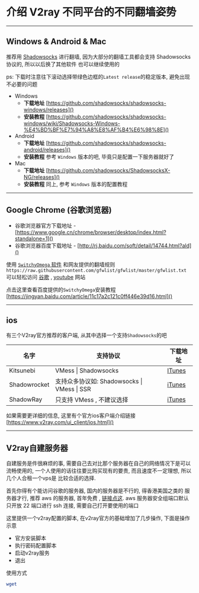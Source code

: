 # 介绍 V2ray 不同平台的不同翻墙姿势

---------------------

## Windows & Android & Mac

推荐用 [Shadowsocks](https://github.com/shadowsocks/) 进行翻墙, 
因为大部分的翻墙工具都会支持 Shadowsocks 协议的, 所以以后换了其他软件
也可以继续使用的

ps: 下载时注意往下滚动选择带绿色边框的`Latest release`的稳定版本, 避免出现不必要的问题

- Windows
  - __下载地址__ [https://github.com/shadowsocks/shadowsocks-windows/releases]()
  - __安装教程__ [https://github.com/shadowsocks/shadowsocks-windows/wiki/Shadowsocks-Windows-%E4%BD%BF%E7%94%A8%E8%AF%B4%E6%98%8E]() 
- Android
  - __下载地址__ [https://github.com/shadowsocks/shadowsocks-android/releases]()
  - __安装教程__ 参考 `Windows` 版本的吧, 毕竟只是配置一下服务器就好了
- Mac
  - __下载地址__ [https://github.com/shadowsocks/ShadowsocksX-NG/releases]()
  - __安装教程__ 同上,  参考 `Windows` 版本的配置教程

---------------------

## Google Chrome (谷歌浏览器)

- 谷歌浏览器官方下载地址 - [https://www.google.cn/chrome/browser/desktop/index.html?standalone=1]()
- 谷歌浏览器百度下载地址 - [http://rj.baidu.com/soft/detail/14744.html?ald]()

使用 [ `SwitchyOmega` 软件](https://github.com/FelisCatus/SwitchyOmega) 
和网友提供的翻墙规则 `https://raw.githubusercontent.com/gfwlist/gfwlist/master/gfwlist.txt` 
可以轻松访问 [谷歌](https://www.google.com) , [youtube](https://www.youtube.com/) 网站

点击这里查看百度提供的`SwitchyOmega`安装教程 [https://jingyan.baidu.com/article/11c17a2c121c0ff446e39d16.html]()

-----------------------

## ios 

有三个V2ray官方推荐的客户端, 从其中选择一个支持`Shadowsocks`的吧

| 名字         | 支持协议                                    | 下载地址
| ------------ | ------------------------------------------- | -------
| Kitsunebi    | VMess \| Shadowsocks                        | [ITunes](https://www.v2ray.com/itunes/us/kitsunebi/id1275446921/)
| Shadowrocket | 支持众多协议如: Shadowsocks \| VMess \| SSR | [iTunes](https://www.v2ray.com/itunes/us/shadowrocket/id932747118/)
| ShadowRay    | 只支持 VMess , 不建议选择                   | [iTunes](https://www.v2ray.com/itunes/us/shadowray/id1283082051/)

如果需要更详细的信息, 这里有个官方ios客户端介绍链接 [https://www.v2ray.com/ui_client/ios.html]()

-----------------------

## V2ray自建服务器

自建服务是件很麻烦的事, 需要自己去对比那个服务器在自己的网络情况下是可以流畅使用的,
一个人使用的话往往要比购买现有的要贵, 而且速度不一定理想, 所以几个人合租一个vps是
比较合适的选择. 

首先你得有个能访问谷歌的服务器, 国内的服务器是不行的, 得香港美国之类的
服务器才行, 推荐 aws 的服务器, 首年免费 , [链接点这](https://aws.amazon.com/cn/free/).
aws 服务器安全组端口默认只开放 22 端口进行 ssh 连接, 需要自己打开要使用的端口

这里提供一个v2ray配置的脚本, 在v2ray官方的基础增加了几步操作, 下面是操作示意
- 官方安装脚本
- 执行密码配置脚本
- 启动v2ray服务
- 退出

使用方式
```bash
wget 
```

